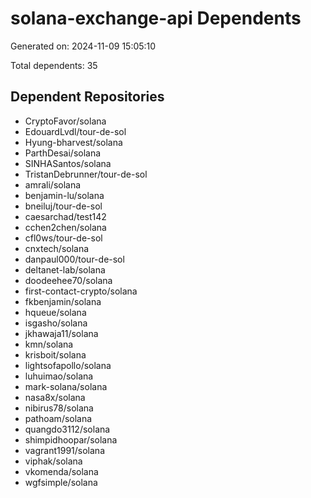 # solana-exchange-api Dependents

Generated on: 2024-11-09 15:05:10

Total dependents: 35

## Dependent Repositories

- CryptoFavor/solana
- EdouardLvdl/tour-de-sol
- Hyung-bharvest/solana
- ParthDesai/solana
- SINHASantos/solana
- TristanDebrunner/tour-de-sol
- amrali/solana
- benjamin-lu/solana
- bneiluj/tour-de-sol
- caesarchad/test142
- cchen2chen/solana
- cfl0ws/tour-de-sol
- cnxtech/solana
- danpaul000/tour-de-sol
- deltanet-lab/solana
- doodeehee70/solana
- first-contact-crypto/solana
- fkbenjamin/solana
- hqueue/solana
- isgasho/solana
- jkhawaja11/solana
- kmn/solana
- krisboit/solana
- lightsofapollo/solana
- luhuimao/solana
- mark-solana/solana
- nasa8x/solana
- nibirus78/solana
- pathoam/solana
- quangdo3112/solana
- shimpidhoopar/solana
- vagrant1991/solana
- viphak/solana
- vkomenda/solana
- wgfsimple/solana
